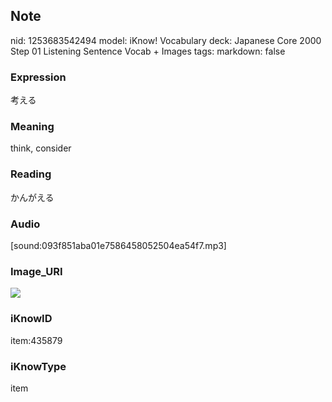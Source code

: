 ## Note
nid: 1253683542494
model: iKnow! Vocabulary
deck: Japanese Core 2000 Step 01 Listening Sentence Vocab + Images
tags: 
markdown: false

### Expression
考える

### Meaning
think, consider

### Reading
かんがえる

### Audio
[sound:093f851aba01e7586458052504ea54f7.mp3]

### Image_URI
<!DOCTYPE html>
<title></title>
<img src="10726ce9572893070addd078f32ff329.jpg">



### iKnowID
item:435879

### iKnowType
item
